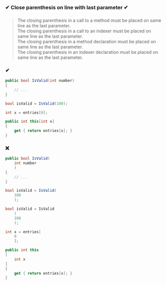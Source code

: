 ### ✔ Close parenthesis on line with last parameter ✔
###

> The closing parenthesis in a call to a method must be placed on same line as the last parameter.  
> The closing parenthesis in a call to an indexer must be placed on same line as the last parameter.  
> The closing parenthesis in a method declaration must be placed on same line as the last parameter.  
> The closing parenthesis in an indexer declaration must be placed on same line as the last parameter.

### ✔
``` csharp
public bool IsValid(int number)
{
    // ...
}
```
``` csharp
bool isValid = IsValid(100);
```
``` csharp
int x = entries[0];
```
``` csharp
public int this[int x]
{
    get { return entries[x]; }
}
```

### ❌
``` csharp
public bool IsValid(
    int number
    )
{
    // ...
}
```
``` csharp
bool isValid = IsValid(
    100
    );
```
``` csharp
bool isValid = IsValid
    (
    100
    );
```
``` csharp
int x = entries[
    0
    ];
```
``` csharp
public int this
[
    int x
]
{
    get { return entries[x]; }
}
```
